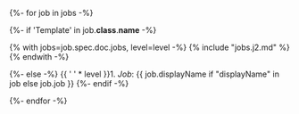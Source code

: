 {%- for job in jobs -%}

{%- if 'Template' in job.__class__.__name__ -%}

{% with jobs=job.spec.doc.jobs, level=level -%}
{% include "jobs.j2.md" %}
{% endwith -%}

{%- else -%}
{{ '    ' * level }}1. *Job*: {{ job.displayName if "displayName" in job else job.job }}
{%- endif -%}

{%- endfor -%}
